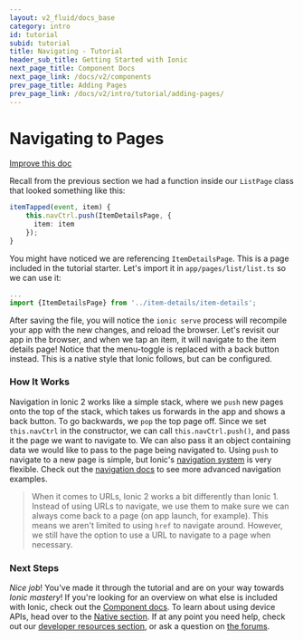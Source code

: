```yaml
---
layout: v2_fluid/docs_base
category: intro
id: tutorial
subid: tutorial
title: Navigating - Tutorial
header_sub_title: Getting Started with Ionic
next_page_title: Component Docs
next_page_link: /docs/v2/components
prev_page_title: Adding Pages
prev_page_link: /docs/v2/intro/tutorial/adding-pages/
---
```


<h1 class="title">Navigating to Pages</h1>

<a class="improve-v2-docs" href='https://github.com/driftyco/ionic-site/edit/master/content/docs/v2/intro/tutorial/navigation/index.md'>
Improve this doc
</a>


Recall from the previous section we had a function inside our `ListPage` class that looked something like this:


```ts
itemTapped(event, item) {
    this.navCtrl.push(ItemDetailsPage, {
      item: item
    });
}
```

You might have noticed we are referencing `ItemDetailsPage`. This is a page included in the tutorial starter.  Let's import it in `app/pages/list/list.ts` so we can use it:

```ts
...
import {ItemDetailsPage} from '../item-details/item-details';
```

After saving the file, you will notice the `ionic serve` process will recompile your app with the new changes, and reload the browser. Let's revisit our app in the browser, and when we tap an item, it will navigate to the item details page! Notice that the menu-toggle is replaced with a back button instead. This is a native style that Ionic follows, but can be configured.

### How It Works

Navigation in Ionic 2 works like a simple stack, where we `push` new pages onto the top of the stack, which takes us forwards in the app and shows a back button. To go backwards, we `pop` the top page off. Since we set `this.navCtrl` in the constructor, we can call `this.navCtrl.push()`, and pass it the page we want to navigate to. We can also pass it an object containing data we would like to pass to the page being navigated to. Using `push` to navigate to a new page is simple, but Ionic's [navigation system](../../../components/#navigation) is very flexible. Check out the [navigation docs](../../../components/#navigation) to see more advanced navigation examples.


> When it comes to URLs, Ionic 2 works a bit differently than Ionic 1. Instead of using URLs to navigate, we use them to make sure we can always come back to a page (on app launch, for example).  This means we aren't limited to using `href` to navigate around. However,  we still have the option to use a URL to navigate to a page when necessary.




### Next Steps

*Nice job*! You've made it through the tutorial and are on your way towards *Ionic mastery*! If you're looking for an overview on what else is included with Ionic, check out the [Component docs](../../../components). To learn about using device APIs, head over to the [Native section](../../../native/). If at any point you need help, check out our [developer resources section](../../../resources/), or ask a question on [the forums](http://forum.ionicframework.com/).
